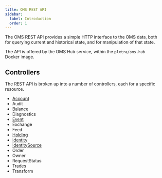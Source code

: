 ```yaml
---
title: OMS REST API
sidebar:
  label: Introduction
  order: 1
---
```


The OMS REST API provides a simple HTTP interface to the OMS data, both for querying current and historical state, and for manipulation of that state.

The API is offered by the OMS Hub service, within the `plxtra/oms.hub` Docker image.

## Controllers

The REST API is broken up into a number of controllers, each for a specific resource.

* [Account](./account/)
* Audit
* [Balance](./balance/)
* Diagnostics
* [Event](./event/)
* Exchange
* Feed
* [Holding](./holding/)
* [Identity](./identity/)
* [IdentitySource](./identitysource/)
* Order
* Owner
* RequestStatus
* Trades
* Transform
